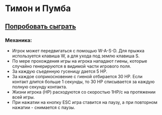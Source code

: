 # Тимон и Пумба
## [Попробовать сыграть](https://impeqq.github.io/JS-CanvasGame/)
### Механика:
* Игрок может передвигаться с помощью W-A-S-D. Для прыжка используется клавиша W, а для ухода под землю клавиша S. 
* По мере прохождения игры на игрока нападают гиены, которые случайно генерируются в видимой части игрового поля.
* За каждую съеденную гусеницу дается 5 HP.
* За каждое соприкосновение с гиеной отбирается 30 HP. Если контакт длится больше 1 секунды, то 30 HP списывается за каждую полную секунду контакта.
* Жизни игрока (HP) расходуются со скоростью 1HP/с на протяжении всей игры.
* При нажатии на кнопку ESC игра ставится на паузу, а при повторном нажатии - снимается с паузы. 
